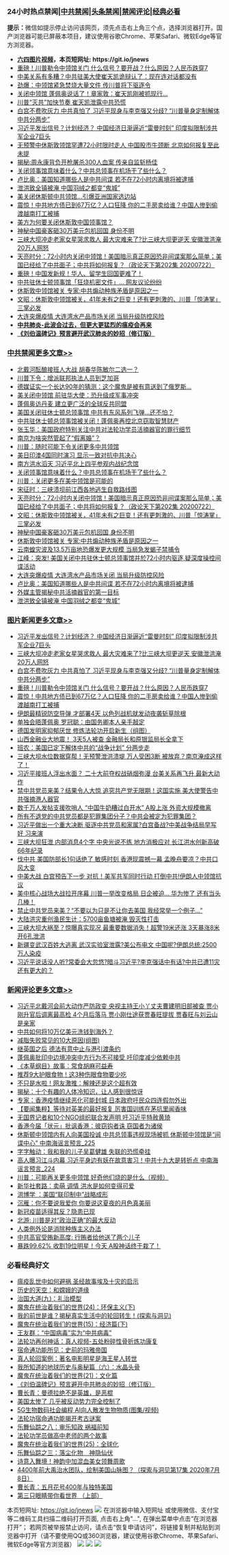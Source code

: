 <div id="tt">
<h3>24小时热点禁闻|<a href="#%E4%B8%AD%E5%85%B1%E7%A6%81%E9%97%BB%E6%9B%B4%E5%A4%9A%E6%96%87%E7%AB%A0">中共禁闻</a>|<a href="#%E5%9B%BE%E7%89%87%E6%96%B0%E9%97%BB%E6%9B%B4%E5%A4%9A%E6%96%87%E7%AB%A0">头条禁闻</a>|<a href="#%E6%96%B0%E9%97%BB%E8%AF%84%E8%AE%BA%E6%9B%B4%E5%A4%9A%E6%96%87%E7%AB%A0">禁闻评论|<a href="#%E5%BF%85%E7%9C%8B%E7%BB%8F%E5%85%B8%E5%A5%BD%E6%96%87">经典必看</a></h3>
<div><b>提示：</b>微信如提示停止访问该网页，须先点击右上角三个点，选择浏览器打开。国产浏览器可能已屏蔽本项目，建议使用谷歌Chrome、苹果Safari、微软Edge等官方浏览器。</div>
<ul>
<li><b><a href="http://d1.bdrive.tk/64.mp4" target="_blank">六四图片视频</a>，本页短网址: https://git.io/jnews</b></li>
<li><a href="/topimagenews/20200722/1364641.md">重磅！川普勒令中领馆关门 什么信号？要开战？什么原因？人民币跌穿7</a></li>
<li><a href="/cbnews/20200722/1364589.md">中美关系有多糟？中共驻美大使崔天凯诡辩认了：现在连对话都没有</a></li>
<li><a href="/cbnews/20200722/1364577.md">劲爆：中领馆紧急焚烧大量文件 传川普将下驱逐令</a></li>
<li><a href="/cbnews/20200722/1364779.md">关闭中领馆 蓬佩奥说话了！章家敦：崔天凯刚被抓现行...</a></li>
<li><a href="/cbnews/20200722/1364606.md">川普“灭共”加快节奏 崔天凯泄露中共恐慌</a></li>
<li><a href="/topimagenews/20200722/1364699.md">白宫不费吹灰力 中共真怕了 习近平现身与李克强又分歧? “川普量身定制解体中共分两步”</a></li>
<li><a href="/topimagenews/20200722/1364774.md">习近平发出信号？计划经济？ 中国经济日渐逼近“雷曼时刻” 印度拟限制涉共军企业7巨头</a></li>
<li><a href="/headline/20200722/1364604.md">无预警中休斯敦领馆罕遭72小时限时走人 中国股市牛颈断 北京如何报复至此未提</a></li>
<li><a href="/cbnews/20200722/1364625.md">揭秘:周永康背负开枪屠杀300人血案 传亲自监斩杨佳</a></li>
<li><a href="/cbnews/20200723/1364990.md">关闭领事馆意味着什么？中共总领事在机场干了些什么？</a></li>
<li><a href="/cbnews/20200723/1364831.md">卢比奥：美国知道哪些人是中共间谍 若不在72小时内离境将被逮捕</a></li>
<li><a href="/cbnews/20200723/1364820.md">泄洪致全镇被淹 中国羽绒之都变“鬼城”</a></li>
<li><a href="/cnnews/20200723/1364860.md">美关闭休斯顿中共领馆…引爆亚洲国家选边站</a></li>
<li><a href="/topimagenews/20200722/1364624.md">震惊！中共地方债已到67万亿？人口狂降 你的二手房卖给谁？中国人惨到偷渡越南打工被捕</a></li>
<li><a href="/ssgc/20200722/1364733.md">美方为何要关闭休斯敦中国领事馆？</a></li>
<li><a href="/cbnews/20200723/1364907.md">神秘中国豪客砸30万美元包机回国 身份不明</a></li>
<li><a href="/topimagenews/20200722/1364740.md">三峡大坝冲走老家女星哭求救人 最大灾难来了?比三峡大坝更逆天 安徽泄洪淹20万人网怒</a></li>
<li><a href="/cbnews/20200723/1364913.md">天亮时分：72小时内关闭中领馆！美国暗示真正原因恐非间谍案那么简单；美国已经给了中共面子；中共将如何报复？（政论天下第202集 20200722）</a></li>
<li><a href="/cnnews/20200723/1365011.md">重磅！中国发新规！华人、留学生回国更难了！</a></li>
<li><a href="/cnnews/20200722/1364608.md">中共驻休士顿领事馆「狂烧机密文件」… 网友议论纷纷</a></li>
<li><a href="/cbnews/20200723/1364891.md">休斯敦中领馆被关 专家:中共煽动种族矛盾是原因之一</a></li>
<li><a href="/cbnews/20200723/1364911.md">文昭：休斯敦中领馆被关，41年未有之巨变！还有更刺激的、川普「惊涛掌」三掌必发</a></li>
<li><a href="/cbnews/20200723/1364869.md">大连突爆疫情 大连湾水产品市场关闭 当局升级防控风险</a></li>
<li><b><a href="/comments/20200211/1275071.md" target="_blank">中共肺炎-此波会过去，但更大更猛烈的瘟疫会再来</a></b></li>
<li><b><a href="/comments/20200207/1272816.md" target="_blank">《刘伯温碑记》预言避开武汉肺炎的妙招（修订版）</a></b></li>
</ul>
</div>

<div class="catlist">
<h3><a href="/cbnews/" target="_blank">中共禁闻</a><span><a href="/cbnews/" target="_blank" rel="nofollow">更多文章>></a></span></h3>
<ul>
<li><a href="/cbnews/20200723/1365140.md" target="_blank">北戴河酝酿接班人大战 胡春华陈敏尔二选一？</a></li>
<li><a href="/cbnews/20200723/1365103.md" target="_blank">川普下令：增派联邦执法人员到芝加哥</a></li>
<li><a href="/cbnews/20200723/1365093.md" target="_blank">德媒证实一个长达90年的猜测：这个魔鬼是被有意送到了俄罗斯…</a></li>
<li><a href="/cbnews/20200723/1365070.md" target="_blank">美关闭中领馆 前驻华大使：恐升级成军事冲突</a></li>
<li><a href="/cbnews/20200723/1365066.md" target="_blank">蓬佩奥访丹麦 建立更广泛的全球反共同盟</a></li>
<li><a href="/cbnews/20200723/1365065.md" target="_blank">美国关闭驻休士顿总领事馆 中共有东风系列飞弹…还不怕？</a></li>
<li><a href="/cbnews/20200723/1365055.md" target="_blank">中共驻休士顿总领事馆被关闭！蓬佩奥再控北京窃取智慧财产</a></li>
<li><a href="/cbnews/20200723/1365048.md" target="_blank">张玉华：美国政府特别关注中共对法轮功学员活摘器官的罪行细节</a></li>
<li><a href="/cbnews/20200723/1365043.md" target="_blank">南京为啥突然管起了“假离婚”？</a></li>
<li><a href="/cbnews/20200723/1365025.md" target="_blank">川普：随时可能下令关闭更多中共领馆</a></li>
<li><a href="/cbnews/20200723/1365024.md" target="_blank">美日印澳4国同时演习 显示一致对抗中共决心</a></li>
<li><a href="/cbnews/20200723/1365010.md" target="_blank">南方洪水滔天 习近平北上四平参观内战纪念馆</a></li>
<li><a href="/cbnews/20200723/1364990.md" target="_blank">关闭领事馆意味着什么？中共总领事在机场干了些什么？</a></li>
<li><a href="/cbnews/20200723/1364973.md" target="_blank">川普：关闭更多在美中领馆是可能的</a></li>
<li><a href="/cbnews/20200723/1364940.md" target="_blank">宋征时：三峡溃坝前江西各地逃生自救路线图</a></li>
<li><a href="/cbnews/20200723/1364913.md" target="_blank">天亮时分：72小时内关闭中领馆！美国暗示真正原因恐非间谍案那么简单；美国已经给了中共面子；中共将如何报复？（政论天下第202集 20200722）</a></li>
<li><a href="/cbnews/20200723/1364911.md" target="_blank">文昭：休斯敦中领馆被关，41年未有之巨变！还有更刺激的、川普「惊涛掌」三掌必发</a></li>
<li><a href="/cbnews/20200723/1364907.md" target="_blank">神秘中国豪客砸30万美元包机回国 身份不明</a></li>
<li><a href="/cbnews/20200723/1364891.md" target="_blank">休斯敦中领馆被关 专家:中共煽动种族矛盾是原因之一</a></li>
<li><a href="/cbnews/20200723/1364885.md" target="_blank">云南蝗灾波及13.5万亩地恐爆发更大规模 当局急发蝎子禁捕令</a></li>
<li><a href="/cbnews/20200723/1364874.md" target="_blank">江峰：突发! 美国关闭中共驻休士顿总领事馆并於72小时内驱逐,疑深度操控间谍活动</a></li>
<li><a href="/cbnews/20200723/1364869.md" target="_blank">大连突爆疫情 大连湾水产品市场关闭 当局升级防控风险</a></li>
<li><a href="/cbnews/20200723/1364831.md" target="_blank">卢比奥：美国知道哪些人是中共间谍 若不在72小时内离境将被逮捕</a></li>
<li><a href="/cbnews/20200723/1364827.md" target="_blank">外媒主管揭秘中共活摘器官的第一目标</a></li>
<li><a href="/cbnews/20200723/1364820.md" target="_blank">泄洪致全镇被淹 中国羽绒之都变“鬼城”</a></li>

</ul>
</div>
<div class="catlist">
<h3><a href="/topimagenews/" target="_blank">图片新闻</a><span><a href="/topimagenews/" target="_blank" rel="nofollow">更多文章>></a></span></h3>
<ul>
<li><a href="/topimagenews/20200722/1364774.md" target="_blank">习近平发出信号？计划经济？ 中国经济日渐逼近“雷曼时刻” 印度拟限制涉共军企业7巨头</a></li>
<li><a href="/topimagenews/20200722/1364740.md" target="_blank">三峡大坝冲走老家女星哭求救人 最大灾难来了?比三峡大坝更逆天 安徽泄洪淹20万人网怒</a></li>
<li><a href="/topimagenews/20200722/1364699.md" target="_blank">白宫不费吹灰力 中共真怕了 习近平现身与李克强又分歧? “川普量身定制解体中共分两步”</a></li>
<li><a href="/topimagenews/20200722/1364641.md" target="_blank">重磅！川普勒令中领馆关门 什么信号？要开战？什么原因？人民币跌穿7</a></li>
<li><a href="/topimagenews/20200722/1364624.md" target="_blank">震惊！中共地方债已到67万亿？人口狂降 你的二手房卖给谁？中国人惨到偷渡越南打工被捕</a></li>
<li><a href="/topimagenews/20200722/1364576.md" target="_blank">伊朗最精锐防空导弹 才部署4天 以色列战机就发动夜袭斩草除根</a></li>
<li><a href="/topimagenews/20200722/1364574.md" target="_blank">单独会晤蓬佩奥 罗冠聪：由国务卿本人亲手敲定</a></li>
<li><a href="/comments/20200722/1364497.md" target="_blank">德国发明家抑郁厌世 修炼法轮功开启新生（组图）</a></li>
<li><a href="/topimagenews/20200722/1364490.md" target="_blank">山西金融业大地震！ 3天5人被查 金融局长和原银监局长全拿下</a></li>
<li><a href="/topimagenews/20200722/1364267.md" target="_blank">班农：美国已定下解体中共的“战争计划” 分两步走</a></li>
<li><a href="/topimagenews/20200721/1364232.md" target="_blank">三峡大坝水位数据穿帮！无预警泄洪溃堤 万人受困3断 被放弃？南京淹成这样了！</a></li>
<li><a href="/topimagenews/20200721/1364225.md" target="_blank">习近平接班人浮出水面？ 二十大前夺权战硝烟弥漫 台美关系再飞升 最新大动作</a></li>
<li><a href="/topimagenews/20200721/1364143.md" target="_blank">禁中共党员来美？结果令人大惊 追究共产党无限期！这国实施 美大使警告中共强摘港人器官</a></li>
<li><a href="/topimagenews/20200721/1364133.md" target="_blank">数千万人发帖支援吹哨人 “中国牛奶糟过白开水” A股上涨 外资大规模撤离</a></li>
<li><a href="/topimagenews/20200721/1364042.md" target="_blank">所有不退党的中共党员都是犯罪集团分子？中共会被定为犯罪集团？</a></li>
<li><a href="/topimagenews/20200720/1363679.md" target="_blank">习近平做出一个重大决断 驱逐中共党员和家属?白宫备战?中美战争结局早写好 习来演</a></li>
<li><a href="/topimagenews/20200720/1363676.md" target="_blank">三峡大坝狂泄 内部消息4个字 中央光说不练 地方消极应对 长江洪水创新高破66年纪录</a></li>
<li><a href="/topimagenews/20200720/1363667.md" target="_blank">伐中共 美国防部长1句话绝了 敏感时刻 香港现震撼一幕 孟晚舟要凉？中共口风大变</a></li>
<li><a href="/topimagenews/20200720/1363602.md" target="_blank">中美大战 白宫预告下一步 对抗！美军共军同时行动 打倒中共!伊朗人中领馆抗议</a></li>
<li><a href="/topimagenews/20200720/1363587.md" target="_blank">美中核心战场大战拉开序幕 川普一举改变格局 日企被迫… 华为惨了 还有当头几棒！</a></li>
<li><a href="/topimagenews/20200720/1363459.md" target="_blank">禁止中共党员来美？“不要以为只是不让你去美国 我经常举一个例子…&#8221;</a></li>
<li><a href="/topimagenews/20200720/1363271.md" target="_blank">大陆洪灾重创渔民生计：5700亩鱼塘被淹 毁灭性打击</a></li>
<li><a href="/topimagenews/20200719/1363252.md" target="_blank">三峡大坝大祸至？惊曝真实现况 最重要数据消失！超警19米还涨 3天暴涨8米 开6孔泄洪</a></li>
<li><a href="/topimagenews/20200719/1363229.md" target="_blank">新疆变武汉百姓大逃离 武汉实验室泄露?美公布电文 中国呢?伊朗总统:2500万人染疫</a></li>
<li><a href="/topimagenews/20200719/1363207.md" target="_blank">习近平说话没人听?常委会大忽悠?暗斗习近平?李克强话中有话?中共已遭11灾还有更大的？</a></li>

</ul>
</div>
<div class="catlist">
<h3><a href="/comments/" target="_blank">新闻评论</a><span><a href="/comments/" target="_blank" rel="nofollow">更多文章>></a></span></h3>
<ul>
<li><a href="/comments/20200723/1365146.md" target="_blank">习近平北戴河会前大动作严防政变 央视主持王小丫丈夫曹建明旧部被查 贾小刚升官后调离最高检 4个月后落马 贾小刚仕途获贾春旺提拔 贾春旺与刘云山是亲家</a></li>
<li><a href="/comments/20200723/1365144.md" target="_blank">中共如何将10万亿美元洗钱到海外？</a></li>
<li><a href="/comments/20200723/1365139.md" target="_blank">减脂失败常见的10大原因(组图)</a></li>
<li><a href="/comments/20200723/1365137.md" target="_blank">继英国之后  德法有意中止与港引渡条约</a></li>
<li><a href="/comments/20200723/1365134.md" target="_blank">蓬佩奥批印中边境冲突中方行为不可接受 吁印度减少依赖中共</a></li>
<li><a href="/comments/20200723/1365133.md" target="_blank">《本草纲目》故事：常食胡麻可益寿</a></li>
<li><a href="/comments/20200723/1365132.md" target="_blank">推荐9大护眼食物！这3种伤眼食物要少吃</a></li>
<li><a href="/comments/20200723/1365131.md" target="_blank">不只是水啦！网友激推：解辣还是这个超有效</a></li>
<li><a href="/comments/20200723/1365130.md" target="_blank">揭秘：十个有趣的人体冷知识，让人感到很惊讶</a></li>
<li><a href="/comments/20200723/1365112.md" target="_blank">专家：香港疫情继续恶化可能封城 日本政府吁民众四连假勿外出</a></li>
<li><a href="/comments/20200723/1365111.md" target="_blank">【要闻集粹】等待对英美的最好报复 厉害国训练在茅坑里闻香味</a></li>
<li><a href="/comments/20200723/1365107.md" target="_blank">无国界记者和10个NGO组织联合发声明 吁习近平特赦黄琦</a></li>
<li><a href="/comments/20200723/1365087.md" target="_blank">香港今届「状元」批讽香港：彼窃钩者诛 窃国者为诸侯</a></li>
<li><a href="/comments/20200723/1365080.md" target="_blank">休斯顿中领馆内有人向美国投诚 中共总领事违规现场被抓 休斯顿中领馆是“间谍中心” 中南海谣言预言_225</a></li>
<li><a href="/comments/20200723/1365078.md" target="_blank">字字触动：我和我的儿子吴葛健雄 失联的恐慌牵挂</a></li>
<li><a href="/comments/20200723/1365068.md" target="_blank">高人曝习江斗内幕 习近平身边有妖在故意害习！中共十九大是转折点 中南海谣言预言_224</a></li>
<li><a href="/comments/20200723/1365064.md" target="_blank">川普：可能再关更多中领馆 好奇他们烧的是什么（视频）</a></li>
<li><a href="/comments/20200723/1365059.md" target="_blank">新华社套路：卖萌 调情 洪水是如何变得可爱</a></li>
<li><a href="/comments/20200723/1365051.md" target="_blank">洪博学 ：美国“联印制中”战略成形</a></li>
<li><a href="/comments/20200723/1365050.md" target="_blank">沉雁：你不要说我爱你 你要说这夏夜的月色真美丽</a></li>
<li><a href="/comments/20200723/1365049.md" target="_blank">新冠疫苗适得其反？隐患已现</a></li>
<li><a href="/comments/20200723/1365037.md" target="_blank">北游: 川普是对“政治正确”的最大反动</a></li>
<li><a href="/comments/20200723/1365028.md" target="_blank">人类例外论是消除种族主义办法</a></li>
<li><a href="/comments/20200723/1365027.md" target="_blank">中共高官受贿新高度: 行贿者给他送了两个儿子</a></li>
<li><a href="/comments/20200723/1365026.md" target="_blank">暴跌99.62% 收割19位明星！今天 A股神话终于栽了！</a></li>

</ul>
</div>

<div class="catlist">
<h3>必看经典好文</h3>
<ul>
<li><a href="/comments/20200618/1346823.md" target="_blank">瘟疫乱世中如何避祸 圣经故事埃及十灾的启示</a></li>
<li><a href="/cbnews/20190219/1083302.md" target="_blank">历史的天空：和嫦娥的道缘</a></li>
<li><a href="/cbnews/20180315/914943.md" target="_blank">治国大道(九)：礼治模型</a></li>
<li><a href="/cbnews/20180907/994846.md" target="_blank">魔鬼在统治着我们的世界(24)：环保主义(下)</a></li>
<li><a href="/comments/20200715/1359453.md" target="_blank">我的前世是谁？揭秘真实生活中的轮回转生！(探索与洞见)</a></li>
<li><a href="/topimagenews/20180610/955499.md" target="_blank">魔鬼在统治着我们的世界(15)：经济篇(下)</a></li>
<li><a href="/comments/20200318/1295755.md" target="_blank">王友群：“中国病毒”实为“中共病毒”</a></li>
<li><a href="/comments/20190516/1128964.md" target="_blank">法轮功再创神话：真人视频-五处粉碎性骨折炼功康复</a></li>
<li><a href="/cbnews/20180711/970353.md" target="_blank">宿命通功能所见：史前的玛雅帝国</a></li>
<li><a href="/comments/20200523/1332915.md" target="_blank">真人轮回案例：著名电影明星是海王星人转世</a></li>
<li><a href="/cbnews/20171115/856086.md" target="_blank">我所知道的地球历史与奥秘篇（六）：水晶头骨</a></li>
<li><a href="/comments/20180802/980476.md" target="_blank">魔鬼在统治着我们的世界(21)：文化篇</a></li>
<li><a href="/comments/20200207/1272816.md" target="_blank">《刘伯温碑记》预言避开中共肺炎的妙招（修订版）</a></li>
<li><a href="/comments/20180726/727420.md" target="_blank">曹长青：曼德拉绝不是英雄，是恶棍</a></li>
<li><a href="/comments/20200624/1349702.md" target="_blank">美国太惨了 几乎被反动势力完全控制了</a></li>
<li><a href="/topimagenews/20200527/1335347.md" target="_blank">5G生物数码社会编程 AI向人散发生物物质(图集/视频)</a></li>
<li><a href="/tculture/20121025/73079.md" target="_blank">法轮功宿命通功能揭开考古谜案</a></li>
<li><a href="/tculture/20170717/792953.md" target="_blank">乐舞仙踪之八：审乐知政 祸福前知</a></li>
<li><a href="/comments/20200629/1352533.md" target="_blank">法轮功学员做高中老师的两个故事</a></li>
<li><a href="/comments/20181017/1014654.md" target="_blank">魔鬼在统治着我们的世界(25)：全球化</a></li>
<li><a href="/tculture/20190101/1056889.md" target="_blank">乐舞仙踪之三：落尘化物　神隐仙伏</a></li>
<li><a href="/topimagenews/20170208/656009.md" target="_blank">诗意入舞境！神韵中加混血美女领舞周歌</a></li>
<li><a href="/comments/20200712/1359461.md" target="_blank">4400年前大禹治水团队，绘制美国山脉图？（探索与洞见第17集 2020年7月8日）</a></li>
<li><a href="/comments/20200713/1359796.md" target="_blank">曹长青：五月花号400年与独特美国</a></li>
<li><a href="/comments/20200426/1319648.md" target="_blank">第三只眼睛带你看世界 （上部）</a></li>

</ul>
</div>

本页短网址: https://git.io/jnews
![](https://raw.githubusercontent.com/fqnews/bnews/master/64photo/fqnews-qr.jpg)
在浏览器中输入短网址 或使用微信、支付宝等二维码工具扫描二维码打开页面, 点击右上角"...", 在弹出菜单中点击“在浏览器打开”； 若网页被举报禁止访问，请点击“恢复申请访问”，将链接复制并粘贴到浏览器中打开（请不要使用QQ或360浏览器，建议使用谷歌Chrome、苹果Safari、微软Edge等官方浏览器）
![](https://raw.githubusercontent.com/gfw-breaker/banned-news/master/scripts/img/1.png)
![](https://raw.githubusercontent.com/gfw-breaker/banned-news/master/scripts/img/2.png)
![](https://raw.githubusercontent.com/gfw-breaker/banned-news/master/scripts/img/3.png)